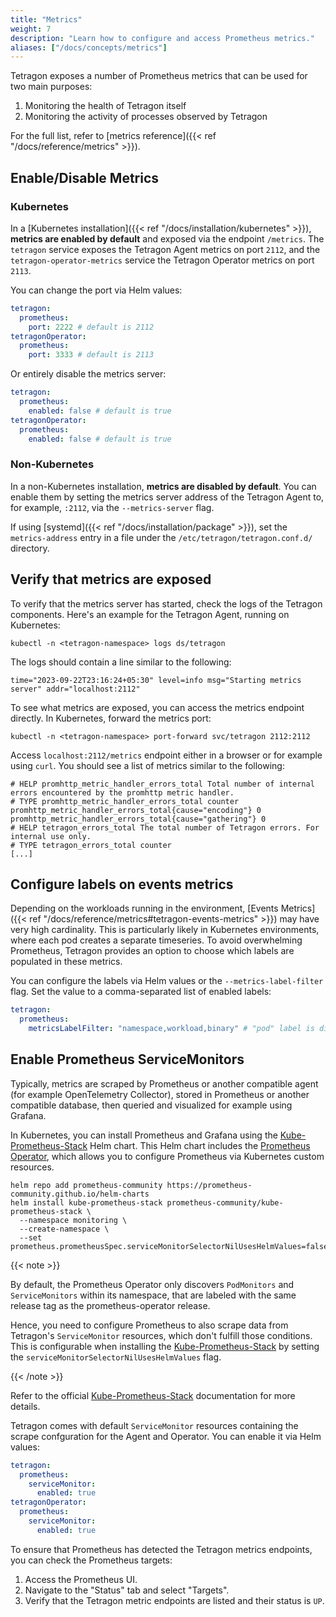 ```yaml
---
title: "Metrics"
weight: 7
description: "Learn how to configure and access Prometheus metrics."
aliases: ["/docs/concepts/metrics"]
---
```


Tetragon exposes a number of Prometheus metrics that can be used for two main purposes:

1. Monitoring the health of Tetragon itself
2. Monitoring the activity of processes observed by Tetragon

For the full list, refer to [metrics reference]({{< ref "/docs/reference/metrics" >}}).

## Enable/Disable Metrics

### Kubernetes

In a [Kubernetes installation]({{< ref "/docs/installation/kubernetes" >}}), **metrics are enabled by default** and
exposed via the endpoint `/metrics`. The `tetragon` service exposes the Tetragon Agent metrics on port `2112`, and the
`tetragon-operator-metrics` service the Tetragon Operator metrics on port `2113`.

You can change the port via Helm values:

```yaml
tetragon:
  prometheus:
    port: 2222 # default is 2112
tetragonOperator:
  prometheus:
    port: 3333 # default is 2113
```

Or entirely disable the metrics server:

```yaml
tetragon:
  prometheus:
    enabled: false # default is true
tetragonOperator:
  prometheus:
    enabled: false # default is true
```

### Non-Kubernetes

In a non-Kubernetes installation, **metrics are disabled by default**. You can enable them by setting the metrics server
address of the Tetragon Agent to, for example, `:2112`, via the `--metrics-server` flag.

If using [systemd]({{< ref "/docs/installation/package" >}}), set the `metrics-address` entry in a file under the
`/etc/tetragon/tetragon.conf.d/` directory.

## Verify that metrics are exposed

To verify that the metrics server has started, check the logs of the Tetragon components.
Here's an example for the Tetragon Agent, running on Kubernetes:

```shell
kubectl -n <tetragon-namespace> logs ds/tetragon
```

The logs should contain a line similar to the following:
```
time="2023-09-22T23:16:24+05:30" level=info msg="Starting metrics server" addr="localhost:2112"
```

To see what metrics are exposed, you can access the metrics endpoint directly.
In Kubernetes, forward the metrics port:

```shell
kubectl -n <tetragon-namespace> port-forward svc/tetragon 2112:2112
```

Access `localhost:2112/metrics` endpoint either in a browser or for example using `curl`.
You should see a list of metrics similar to the following:

```
# HELP promhttp_metric_handler_errors_total Total number of internal errors encountered by the promhttp metric handler.
# TYPE promhttp_metric_handler_errors_total counter
promhttp_metric_handler_errors_total{cause="encoding"} 0
promhttp_metric_handler_errors_total{cause="gathering"} 0
# HELP tetragon_errors_total The total number of Tetragon errors. For internal use only.
# TYPE tetragon_errors_total counter
[...]
```

## Configure labels on events metrics

Depending on the workloads running in the environment, [Events Metrics]({{< ref "/docs/reference/metrics#tetragon-events-metrics" >}})
may have very high cardinality. This is particularly likely in Kubernetes environments, where each pod creates
a separate timeseries. To avoid overwhelming Prometheus, Tetragon provides an option to choose which labels are
populated in these metrics.

You can configure the labels via Helm values or the `--metrics-label-filter` flag. Set the value to a comma-separated
list of enabled labels:

```yaml
tetragon:
  prometheus:
    metricsLabelFilter: "namespace,workload,binary" # "pod" label is disabled
```

## Enable Prometheus ServiceMonitors

Typically, metrics are scraped by Prometheus or another compatible agent (for example OpenTelemetry Collector), stored
in Prometheus or another compatible database, then queried and visualized for example using Grafana.

In Kubernetes, you can install Prometheus and Grafana using the [Kube-Prometheus-Stack](https://github.com/prometheus-community/helm-charts/tree/main/charts/kube-prometheus-stack) Helm chart. This Helm chart includes the
[Prometheus Operator](https://prometheus-operator.dev/),
which allows you to configure Prometheus via Kubernetes custom resources.

```shell
helm repo add prometheus-community https://prometheus-community.github.io/helm-charts
helm install kube-prometheus-stack prometheus-community/kube-prometheus-stack \
  --namespace monitoring \
  --create-namespace \
  --set prometheus.prometheusSpec.serviceMonitorSelectorNilUsesHelmValues=false
```

{{< note >}}

  By default, the Prometheus Operator only discovers `PodMonitors` and `ServiceMonitors` within its namespace, that are
  labeled with the same release tag as the prometheus-operator release.

  Hence, you need to configure Prometheus to also scrape data from Tetragon's `ServiceMonitor` resources, which don't
  fulfill those conditions. This is configurable when installing the
  [Kube-Prometheus-Stack](https://github.com/prometheus-community/helm-charts/tree/main/charts/kube-prometheus-stack) by setting the `serviceMonitorSelectorNilUsesHelmValues` flag.

{{< /note >}}

Refer to the official [Kube-Prometheus-Stack](https://github.com/prometheus-community/helm-charts/tree/main/charts/kube-prometheus-stack) documentation for more details.

Tetragon comes with default `ServiceMonitor` resources containing the scrape confguration for the Agent and Operator.
You can enable it via Helm values:

```yaml
tetragon:
  prometheus:
    serviceMonitor:
      enabled: true
tetragonOperator:
  prometheus:
    serviceMonitor:
      enabled: true
```

To ensure that Prometheus has detected the Tetragon metrics endpoints, you can check the Prometheus targets:

1. Access the Prometheus UI.
2. Navigate to the "Status" tab and select "Targets".
3. Verify that the Tetragon metric endpoints are listed and their status is `UP`.